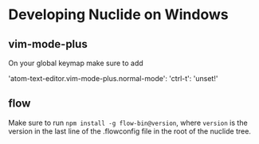 # Developing Nuclide on Windows

## vim-mode-plus

On your global keymap make sure to add

'atom-text-editor.vim-mode-plus.normal-mode':
  'ctrl-t': 'unset!'

## flow

Make sure to run `npm install -g flow-bin@version`, where `version` is the version in the last line of the .flowconfig file in the root of the nuclide tree.

